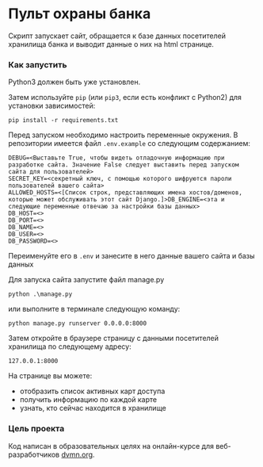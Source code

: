 # Пульт охраны банка

Скрипт запускает сайт, обращается к базе данных посетителей хранилища банка и выводит данные о них на html странице.

### Как запустить

Python3 должен быть уже установлен.

Затем используйте `pip` (или `pip3`, если есть конфликт с Python2) для установки зависимостей:

```
pip install -r requirements.txt
```
Перед запуском необходимо настроить переменные окружения. В репозитории имеется файл `.env.example` со следующим содержанием:
```
DEBUG=<Выставьте True, чтобы видеть отладочную информацию при разработке сайта. Значение False следует выставить перед запуском сайта для пользователей>
SECRET_KEY=<секретный ключ, с помощью которого шифруются пароли пользователей вашего сайта>
ALLOWED_HOSTS=<[Список строк, представляющих имена хостов/доменов, которые может обслуживать этот сайт Django.]>DB_ENGINE=<эта и следующие переменные отвечаю за настройки базы данных>
DB_HOST=<>
DB_PORT=<>
DB_NAME=<>
DB_USER=<>
DB_PASSWORD=<>
```
Переименуйте его в `.env` и занесите в него данные вашего сайта и базы данных

Для запуска сайта запустите файл manage.py

```
python .\manage.py
```

или выполните в терминале следующую команду:

```
python manage.py runserver 0.0.0.0:8000
```

Затем откройте в браузере страницу с данными посетителей хранилища по следующему адресу:

`127.0.0.1:8000`

На странице вы можете:
* отобразить список активных карт доступа
* получить информацию по каждой карте
* узнать, кто сейчас находится в хранилище

### Цель проекта

Код написан в образовательных целях на онлайн-курсе для веб-разработчиков [dvmn.org](https://dvmn.org/).
